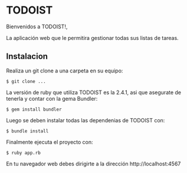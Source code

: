 # TODOIST

Bienvenidos a TODOIST!,

La aplicación web que le permitira gestionar todas sus listas de tareas.

## Instalacion
Realiza un git clone a una carpeta en su equipo:

    $ git clone ...

La versión de ruby que utiliza TODOIST es la 2.4.1, asi que asegurate de tenerla y contar con la gema Bundler:

    $ gem install bundler

Luego se deben instalar todas las dependenias de TODOIST con:

    $ bundle install

Finalmente ejecuta el proyecto con:

    $ ruby app.rb

En tu navegador web debes dirigirte a la dirección http://localhost:4567
